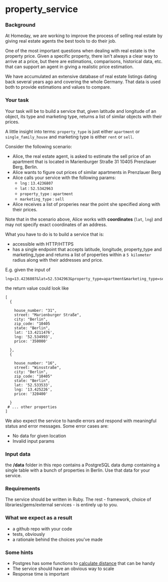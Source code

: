 # property_service

### Background

At Homeday, we are working to improve the process of selling real estate by giving real estate agents the best tools to do their job.

One of the most important questions when dealing with real estate is the property price. Given a specific property, there isn't always a clear way to arrive at a price, but there are estimations, comparisons, historical data, etc. that can support an agent in giving a realistic price estimation.

We have accumulated an extensive database of real estate listings dating back several years ago and covering the whole Germany. That data is used both to provide estimations and values to compare.

### Your task

Your task will be to build a service that, given latitude and longitude of an object, its type and marketing type, returns a list of similar objects with their prices.

A little insight into terms: `property_type` is just either `apartment` or `single_family_house` and marketing type is either `rent` or `sell`.

Consider the following scenario:

- Alice, the real estate agent, is asked to estimate the sell price of an apartment that is located in Marienburger Straße 31 10405 Prenzlauer Berg, Berlin.
- Alice wants to figure out prices of similar apartments in Prenzlauer Berg
- Alice calls your service with the following params:
  - `lng` : `13.4236807`
  - `lat` : `52.5342963`
  - `property_type` : `apartment`
  - `marketing_type` : `sell`
- Alice receives a list of properies near the point she specified along with their prices.

Note that in the scenario above, Alice works with **coordinates** (`lat`, `lng`) and may not specify exact coordinates of an address.

What you have to do is to build a service that is:

- accessible with HTTP/HTTPS
- has a single endpoint that accepts latitude, longitude, property_type and marketing_type and returns a list of properties within a `5 kilometer` radius along with their addresses and price.

E.g. given the input of

```
lng=13.4236807&lat=52.5342963&property_type=apartment&marketing_type=sell
```

the return value could look like

```
[
  {

    house_number: "31",
    street: "Marienburger Straße",
    city: "Berlin",
    zip_code: "10405
    state: "Berlin",
    lat: '13.4211476',
    lng: '52.534993',
    price: '350000'

  },
  {

    house_number: "16",
    street: "Winsstraße",
    city: "Berlin",
    zip_code: "10405"
    state: "Berlin",
    lat: '52.533533',
    lng: '13.425226',
    price: '320400'

  }
 # ... other properties
]
```

We also expect the service to handle errors and respond with meaningful status and error messages. Some error cases are:

- No data for given location
- Invalid input params

### Input data

the **/data** folder in this repo contains a PostgreSQL data dump containing a single table with a bunch of properties in Berlin. Use that data for your service.

### Requirements

The service should be written in Ruby.
The rest - framework, choice of libraries/gems/external services - is entirely up to you.

### What we expect as a result

- a github repo with your code
- tests, obviously
- a rationale behind the choices you've made

### Some hints

- Postgres has some functions to [calculate distance](https://www.postgresql.org/docs/9.6/static/earthdistance.html) that can be handy
- The service should have an obvious way to scale
- Response time is important
